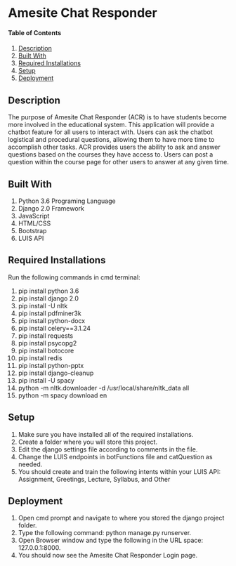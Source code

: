 # Amesite Chat Responder

#### Table of Contents 

1. [Description](#description) 
2. [Built With](#builtWith)
3. [Required Installations](#requiredInst)
4. [Setup](#setup) 
5. [Deployment](#deployment)

## Description 
The purpose of Amesite Chat Responder (ACR) is to have students become more involved in the educational system. This application will provide a chatbot feature for all users to interact with. Users can ask the chatbot logistical and procedural questions, allowing them to have more time to accomplish other tasks. ACR provides users the ability to ask and answer questions based on the courses they have access to. Users can post a question within the course page for other users to answer at any given time. 

## Built With
1. Python 3.6 Programing Language 
1. Django 2.0 Framework 
1. JavaScript
1. HTML/CSS
1. Bootstrap
1. LUIS API

## Required Installations 
Run the following commands in cmd terminal:
1. pip install python 3.6 
2. pip install django 2.0
3. pip install -U nltk 
4. pip install pdfminer3k 
5. pip install python-docx
6. pip install celery==3.1.24
7. pip install requests
8. pip install psycopg2 
9. pip install botocore
10. pip install redis
11. pip install python-pptx
12. pip install django-cleanup
13. pip install -U spacy 
14. python -m nltk.downloader -d /usr/local/share/nltk_data all
15. python -m spacy download en

## Setup 
1. Make sure you have installed all of the required installations. 
2. Create a folder where you will store this project. 
3. Edit the django settings file according to comments in the file. 
4. Change the LUIS endpoints in botFunctions file and catQuestion as needed.
5. You should create and train the following intents within your LUIS API: Assignment, Greetings, Lecture, Syllabus, and Other 

## Deployment
1. Open cmd prompt and navigate to where you stored the django project folder. 
2. Type the following command: python manage.py runserver.
3. Open Browser window and type the following in the URL space: 127.0.0.1:8000.
4. You should now see the Amesite Chat Responder Login page. 
   


